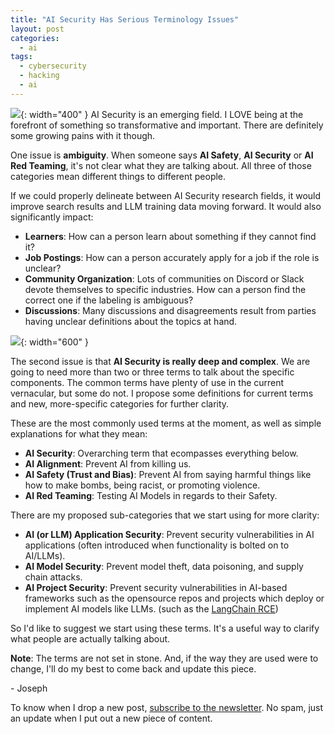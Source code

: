 ```yaml
---
title: "AI Security Has Serious Terminology Issues"
layout: post
categories:
  - ai
tags:
  - cybersecurity
  - hacking
  - ai
---
```


![](https://i.imgur.com/iV1Ylc3.png){: width="400" }
AI Security is an emerging field. I LOVE being at the forefront of something so transformative and important. There are definitely some growing pains with it though.

One issue is **ambiguity**. When someone says **AI Safety**, **AI Security** or **AI Red Teaming**, it's not clear what they are talking about. All three of those categories mean different things to different people.

If we could properly delineate between AI Security research fields, it would improve search results and LLM training data moving forward. It would also significantly impact:
- **Learners**: How can a person learn about something if they cannot find it?
- **Job Postings**: How can a person accurately apply for a job if the role is unclear?
- **Community Organization**: Lots of communities on Discord or Slack devote themselves to specific industries. How can a person find the correct one if the labeling is ambiguous?
- **Discussions**: Many discussions and disagreements result from parties having unclear definitions about the topics at hand.

![](https://i.imgur.com/UbILUP3.png){: width="600" }

The second issue is that **AI Security is really deep and complex**. We are going to need more than two or three terms to talk about the specific components. The common terms have plenty of use in the current vernacular, but some do not. I propose some definitions for current terms and new, more-specific categories for further clarity.

These are the most commonly used terms at the moment, as well as simple explanations for what they mean:
- **AI Security**: Overarching term that ecompasses everything below.
- **AI Alignment**: Prevent AI from killing us.
- **AI Safety (Trust and Bias)**: Prevent AI from saying harmful things like how to make bombs, being racist, or promoting violence.
- **AI Red Teaming**: Testing AI Models in regards to their Safety.

There are my proposed sub-categories that we start using for more clarity:
- **AI (or LLM) Application Security**: Prevent security vulnerabilities in AI applications (often introduced when functionality is bolted on to AI/LLMs).
- **AI Model Security**: Prevent model theft, data poisoning, and supply chain attacks.
- **AI Project Security**: Prevent security vulnerabilities in AI-based frameworks such as the opensource repos and projects which deploy or implement AI models like LLMs. (such as the [LangChain RCE](https://github.com/langchain-ai/langchain/issues/4849))

So I'd like to suggest we start using these terms. It's a useful way to clarify what people are actually talking about.

**Note**: The terms are not set in stone. And, if the way they are used were to change, I'll do my best to come back and update this piece.

\- Joseph

To know when I drop a new post, [subscribe to the newsletter](https://thacker.beehiiv.com/subscribe). No spam, just an update when I put out a new piece of content.

<meta name="twitter:card" content="summary_large_image" />
<meta name="twitter:site" content="@rez0__" />
<meta name="twitter:creator" content="@rez0__" />
<meta property="og:url" content="https://josephthacker.com/ai/2023/10/16/ai-security-terminology-issues.html" />
<meta property="og:title" content="AI Security Has Serious Terminology Issues" />
<meta property="og:description" content="Why we should find consensus and what terms to use" />
<meta property="og:image" content="https://i.imgur.com/iV1Ylc3.png" />

